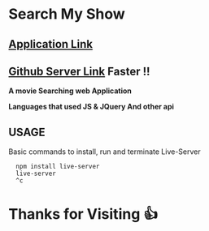 # Search My Show

## [Application Link](http://searchmyshow.rf.gd/)
## [Github Server Link](https://ma-9.github.io/searchMyMovie/) Faster !!

**A movie Searching web Application**

**Languages that used 
 __JS &  JQuery__
 And other api**
 
 
## USAGE

Basic commands to install, run and terminate Live-Server
```
  npm install live-server
  live-server
  ^c
```

# Thanks for Visiting :+1:
